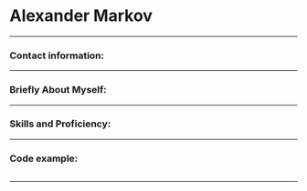 # Alexander Markov
---
### Contact information:


---

### Briefly About Myself:

---

### Skills and Proficiency:


---

### Code example:


```

```
---